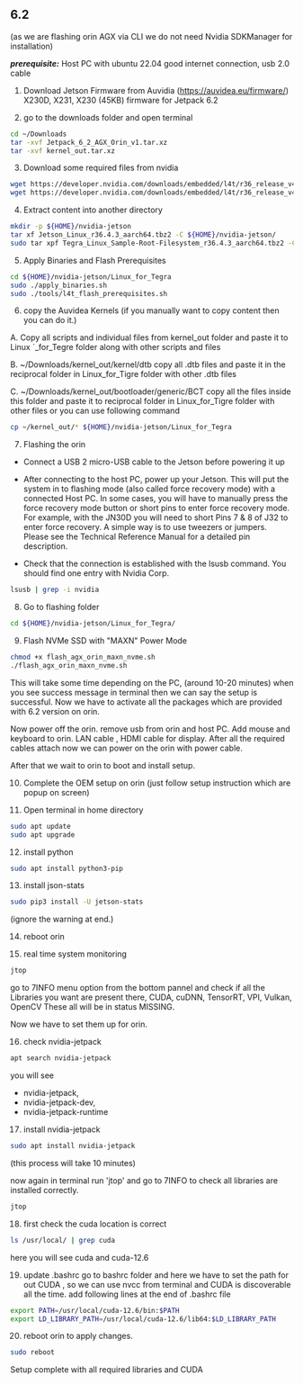 ## 6.2
(as we are flashing orin AGX via CLI we do not need Nvidia SDKManager for installation)

_**prerequisite:**_
Host PC with ubuntu 22.04 good internet connection, usb 2.0 cable 

1. Download Jetson Firmware from Auvidia (https://auvidea.eu/firmware/)
X230D, X231, X230 (45KB) firmware for Jetpack 6.2

2. go to the downloads folder and open terminal

```bash
cd ~/Downloads
tar -xvf Jetpack_6_2_AGX_Orin_v1.tar.xz
tar -xvf kernel_out.tar.xz
```

3. Download some required files from nvidia
```bash
wget https://developer.nvidia.com/downloads/embedded/l4t/r36_release_v4.3/release/Jetson_Linux_r36.4.3_aarch64.tbz2
wget https://developer.nvidia.com/downloads/embedded/l4t/r36_release_v4.3/release/Tegra_Linux_Sample-Root-Filesystem_r36.4.3_aarch64.tbz2
```

4. Extract content into another directory
```bash
mkdir -p ${HOME}/nvidia-jetson
tar xf Jetson_Linux_r36.4.3_aarch64.tbz2 -C ${HOME}/nvidia-jetson/
sudo tar xpf Tegra_Linux_Sample-Root-Filesystem_r36.4.3_aarch64.tbz2 -C ${HOME}/nvidia-jetson/Linux_for_Tegra/rootfs
```

5. Apply Binaries and Flash Prerequisites
```bash
cd ${HOME}/nvidia-jetson/Linux_for_Tegra
sudo ./apply_binaries.sh
sudo ./tools/l4t_flash_prerequisites.sh
```

6. copy the Auvidea Kernels
(if you manually want to copy content then you can do it.)

A. Copy all scripts and individual files from kernel_out folder and paste it to Linux ´_for_Tegre folder along with other scripts and files

B. ~/Downloads/kernel_out/kernel/dtb
copy all .dtb files and paste it in the reciprocal folder in Linux_for_Tigre folder with other .dtb files 

C. ~/Downloads/kernel_out/bootloader/generic/BCT
 copy all the files inside this folder and paste it to reciprocal folder in Linux_for_Tigre folder with other files
or you can use following command 

```bash
cp ~/kernel_out/* ${HOME}/nvidia-jetson/Linux_for_Tegra
```

7. Flashing the orin

* Connect a USB 2 micro-USB cable to the Jetson before powering it up

* After connecting to the host PC, power up your Jetson. This will put the system in to flashing mode (also called force recovery mode) with a connected Host PC. In some cases, you will have to manually press the force recovery mode button or short pins to enter force recovery mode. For example, with the JN30D you will need to short Pins 7 & 8 of J32 to enter force recovery. A simple way is to use tweezers or jumpers. Please see the Technical Reference Manual for a detailed pin description.

* Check that the connection is established with the lsusb command. You should find one entry with Nvidia Corp.
```bash
lsusb | grep -i nvidia
```
8. Go to flashing folder
```bash
cd ${HOME}/nvidia-jetson/Linux_for_Tegra/
```
9. Flash NVMe SSD with "MAXN" Power Mode
```bash
chmod +x flash_agx_orin_maxn_nvme.sh
./flash_agx_orin_maxn_nvme.sh
```
This will take some time depending on the PC, (around 10-20 minutes)
when you see success message in terminal then we can say the setup is successful.
Now we have to activate all the packages which are provided with 6.2 version on orin.

Now power off the orin.
remove usb from orin and host PC.
Add mouse and keyboard to orin. LAN cable , HDMI cable for display.
After all the required cables attach now we can power on the orin with power cable.

After that we wait to orin to boot and install setup.

10. Complete the OEM setup on orin 
(just follow setup instruction which are popup on screen)

11. Open terminal in home directory
```bash
sudo apt update
sudo apt upgrade
```

12. install python
```bash
sudo apt install python3-pip
```
13. install json-stats 
```bash
sudo pip3 install -U jetson-stats
```
(ignore the warning at end.)

14. reboot orin

15. real time system monitoring 
```bash
jtop
```
go to 7INFO menu option from the bottom pannel and check if all the Libraries you want are present there, CUDA, cuDNN, TensorRT, VPI, Vulkan, OpenCV
These all will be in status  MISSING.

Now we have to set them up for orin.

16. check nvidia-jetpack
```bash
apt search nvidia-jetpack
```
you will see 
* nvidia-jetpack,
* nvidia-jetpack-dev, 
* nvidia-jetpack-runtime

17. install nvidia-jetpack
```bash
sudo apt install nvidia-jetpack
```
(this process will take 10 minutes)

now again in terminal run 'jtop' and go to 7INFO to check all libraries are installed correctly.
```bash
jtop
```
18. first check the cuda location is correct
```bash
ls /usr/local/ | grep cuda
```
here you will see cuda and cuda-12.6

19. update .bashrc
go to bashrc folder and here we have to set the path for out CUDA , so we can use nvcc from terminal and CUDA is discoverable all the time.
add following lines at the end of .bashrc file
```bash
export PATH=/usr/local/cuda-12.6/bin:$PATH
export LD_LIBRARY_PATH=/usr/local/cuda-12.6/lib64:$LD_LIBRARY_PATH
```
20. reboot orin to apply changes.
```bash
sudo reboot
```
Setup complete with all required libraries and CUDA